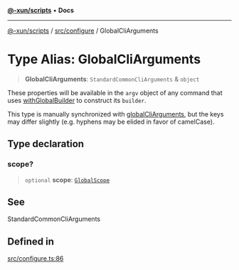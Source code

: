 [**@-xun/scripts**](../../../README.md) • **Docs**

***

[@-xun/scripts](../../../README.md) / [src/configure](../README.md) / GlobalCliArguments

# Type Alias: GlobalCliArguments

> **GlobalCliArguments**: `StandardCommonCliArguments` & `object`

These properties will be available in the `argv` object of any command that
uses [withGlobalBuilder](../../util/functions/withGlobalBuilder.md) to construct its `builder`.

This type is manually synchronized with [globalCliArguments](../variables/globalCliArguments.md), but the
keys may differ slightly (e.g. hyphens may be elided in favor of camelCase).

## Type declaration

### scope?

> `optional` **scope**: [`GlobalScope`](../enumerations/GlobalScope.md)

## See

StandardCommonCliArguments

## Defined in

[src/configure.ts:86](https://github.com/Xunnamius/xscripts/blob/86b76a595de7a0bbf273ef7bb201d4c62f5e3d77/src/configure.ts#L86)
